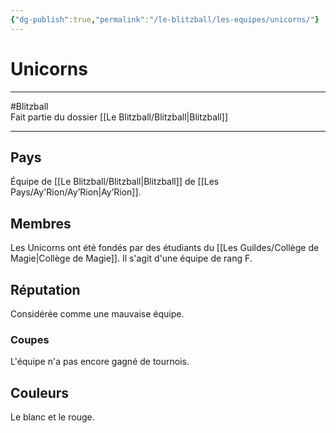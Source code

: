 ```yaml
---
{"dg-publish":true,"permalink":"/le-blitzball/les-equipes/unicorns/"}
---
```


# Unicorns
---
#Blitzball  
Fait partie du dossier [[Le Blitzball/Blitzball\|Blitzball]]

-------
## Pays
Équipe de [[Le Blitzball/Blitzball\|Blitzball]] de [[Les Pays/Ay'Rion/Ay’Rion\|Ay’Rion]].
## Membres
Les Unicorns ont été fondés par des étudiants du [[Les Guildes/Collège de Magie\|Collège de Magie]].
Il s'agit d'une équipe de rang F.
## Réputation
Considérée comme une mauvaise équipe.
### Coupes
L'équipe n'a pas encore gagné de tournois.
## Couleurs
Le blanc et le rouge.